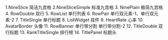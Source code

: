 1.NineSlice 简洁九宫格
2.NineSliceSimple 标准九宫格
3. NinePlain 极简九宫格
4. RowDouble 双行
5. RowList 单行列表
6. RowPair 单行双元素-1、单行双元素-2
7. TitleSingle 单行标题
8. ListWidget 挂件
9. HeartRate 心率
10. AvatarBorder 头像
11. RowBanner 单行带分割 单行带分割-2
12. TitleDouble 双行标题
13. RankTitleSingle 排行榜
14. TitlePanel 标题头